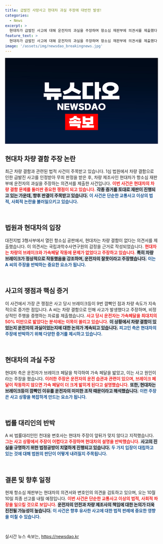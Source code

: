 ```yaml
---
title: 급발진 사망사고 현대차 과실 주장에 대반전 발생!
categories:
  - News
excerpt: >
  현대차가 급발진 사고에 대해 운전자의 과실을 주장하며 항소심 재판부에 의견서를 제출했다. 1심 무죄 판결이 뒤바뀔 수 있을지 주목된다. 이 사건의 핵심 쟁점은 차량 결함과 운전자의 행동 여부다. 10월 10일 판결 예정!
feature_text: >
  현대차가 급발진 사고에 대해 운전자의 과실을 주장하며 항소심 재판부에 의견서를 제출했다. 1심 무죄 판결이 뒤바뀔 수 있을지 주목된다. 이 사건의 핵심 쟁점은 차량 결함과 운전자의 행동 여부다. 10월 10일 판결 예정!
image: '/assets/img/newsdao_breakingnews.jpg'
---
```


<p><img src="/assets/img/newsdao_breakingnews.jpg" alt="ranknews 속보" /></p>

<h2 data-ke-size="size26">현대차 차량 결함 주장 논란</h2>

<p data-ke-size="size16">최근 차량 결함과 관련된 법적 사건이 주목받고 있습니다. 1심 법원에서 차량 결함으로 인한 급발진 사고를 인정받아 무죄 판정을 받은 후, 차량 제조사인 현대차가 항소심 재판부에 운전자의 과실을 주장하는 의견서를 제출한 사건입니다. <b><span style="color: #ee2323;">이번 사건은 현대차의 차량 결함 문제를 둘러싼 중요한 쟁점이 되고 있습니다.</span></b> <b><span style="background-color: #21538527;">각종 증거를 토대로 재판이 진행되고 있는 가운데, 향후 판결이 주목받고 있습니다.</span></b> <b><span style="color: #1a5490;">이 사건은 단순한 교통사고 이상의 법적, 사회적 논란을 불러일으키고 있습니다.</span></b></p>

<p data-ke-size="size16">&nbsp;</p>

<h2 data-ke-size="size26">법원과 현대차의 입장</h2>

<p data-ke-size="size16">대전지법 3형사부에서 열린 항소심 공판에서, 현대차는 차량 결함이 없다는 의견서를 제출했습니다. 이 의견서는 국립과학수사연구원의 감정을 근거로 작성되었습니다. <b><span style="color: #ee2323;">현대차는 차량의 브레이크와 가속페달 작동에 문제가 없었다고 주장하고 있습니다.</span></b> <b><span style="background-color: #21538527;">특히 차량 브레이크가 정상적으로 작동했음을 강조하며, 운전자의 잘못이라고 주장했습니다.</span></b> <b><span style="color: #1a5490;">이는 A 씨의 주장을 반박하는 중요한 요소가 됩니다.</span></b></p>

<p data-ke-size="size16">&nbsp;</p>

<h2 data-ke-size="size26">사고의 쟁점과 핵심 증거</h2>

<p data-ke-size="size16">이 사건에서 가장 큰 쟁점은 사고 당시 브레이크등이 9번 깜빡인 점과 차량 속도가 지속적으로 증가한 점입니다. A 씨는 차량 결함으로 인해 사고가 발생했다고 주장하며, 비정상적인 주행을 증명하는 자료를 제출했습니다. <b><span style="color: #ee2323;">사고 당시 운전자는 가속페달을 최대치의 50% 미만으로 밟았다는 분석에는 이목이 쏠리고 있습니다.</span></b> <b><span style="background-color: #21538527;">이 상황에서 차량 결함이 있었는지 운전자의 과실이었는지에 대한 논의가 계속되고 있습니다.</span></b> <b><span style="color: #1a5490;">피고인 측은 현대차의 주장에 반박하기 위해 다양한 증거를 제시하고 있습니다.</span></b></p>

<p data-ke-size="size16">&nbsp;</p>

<h2 data-ke-size="size26">현대차의 과실 주장</h2>

<p data-ke-size="size16">현대차 측은 운전자가 브레이크 페달을 착각하여 가속 페달을 밟았고, 이는 사고 원인이라는 주장을 폈습니다. <b><span style="color: #ee2323;">이러한 주장은 운전자의 운전 습관과 관련이 있으며, 브레이크 페달이 작동하지 않으면 가속 페달이 더 크게 밟히게 된다고 설명했습니다.</span></b> <b><span style="background-color: #21538527;">또한, 현대차는 브레이크등이 깜빡인 이유를 운전자의 미미한 조작 때문이라고 해석했습니다.</span></b> <b><span style="color: #1a5490;">이런 주장은 사고 상황을 복잡하게 만드는 요소가 됩니다.</span></b></p>

<p data-ke-size="size16">&nbsp;</p>

<h2 data-ke-size="size26">법률 대리인의 반박</h2>

<p data-ke-size="size16">A 씨 법률대리인인 천대웅 변호사는 현대차 주장이 앞뒤가 맞지 않다고 지적했습니다. <b><span style="color: #ee2323;">그는 사고 상황에서 주장이 어렵다고 주장하며 현대차의 설명을 반박했습니다.</span></b> <b><span style="background-color: #21538527;">사고의 진실을 규명하기 위한 법정공방이 치열하게 진행되고 있습니다.</span></b> <b><span style="color: #1a5490;">두 가지 입장이 대립하고 있는 것에 대해 법원의 판단이 어떻게 내려질지 주목됩니다.</span></b></p>

<p data-ke-size="size16">&nbsp;</p>

<h2 data-ke-size="size26">결론 및 향후 일정</h2>

<p data-ke-size="size16">현재 항소심 재판부는 현대차의 의견서와 변호인의 의견을 검토하고 있으며, 오는 10월 10일 최종 선고를 내릴 예정입니다. <b><span style="color: #ee2323;">이번 사건은 단순한 교통사고 이상의 법적, 사회적 파장을 일으킬 것으로 보입니다.</span></b> <b><span style="background-color: #21538527;">운전자의 안전과 차량 제조사의 책임에 대한 논의가 더욱 진전될 가능성이 높습니다.</span></b> <b><span style="color: #1a5490;">이 사건은 향후 유사한 사고에 대한 법적 판례에 중요한 영향을 미칠 수 있습니다.</span></b></p>

<p data-ke-size="size16">&nbsp;</p>
실시간 뉴스 속보는, <a href="https://newsdao.kr" rel="dofollow">https://newsdao.kr</a>


